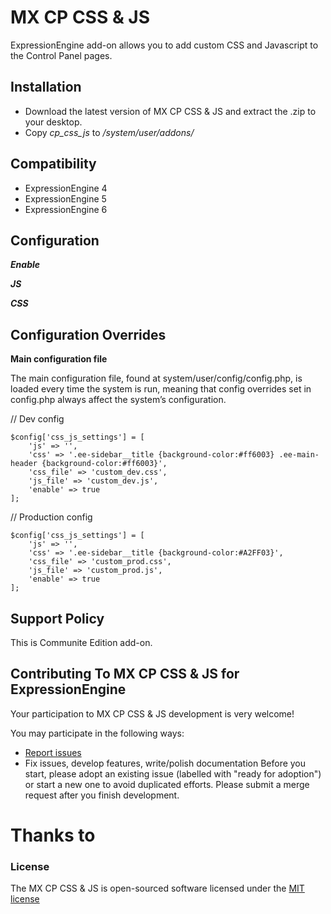 # MX CP CSS & JS

ExpressionEngine add-on allows you to add custom CSS and Javascript to the Control Panel pages.


## Installation
* Download the latest version of MX CP CSS & JS and extract the .zip to your desktop.
* Copy *cp_css_js* to */system/user/addons/*


## Compatibility	

* ExpressionEngine 4
* ExpressionEngine 5
* ExpressionEngine 6


## Configuration 

***Enable***

***JS***

***CSS***

## Configuration Overrides

**Main configuration file**

The main configuration file, found at system/user/config/config.php, is loaded every time the system is run, meaning that config overrides set in config.php always affect the system’s configuration.

// Dev config

	$config['css_js_settings'] = [
        'js' => '',
        'css' => '.ee-sidebar__title {background-color:#ff6003} .ee-main-header {background-color:#ff6003}',
        'css_file' => 'custom_dev.css',
        'js_file' => 'custom_dev.js',
        'enable' => true
	];
	
// Production config

	$config['css_js_settings'] = [
        'js' => '',
        'css' => '.ee-sidebar__title {background-color:#A2FF03}',
        'css_file' => 'custom_prod.css',
        'js_file' => 'custom_prod.js',        
        'enable' => true
	];

## Support Policy
This is Communite Edition add-on.

## Contributing To MX CP CSS & JS for ExpressionEngine

Your participation to MX CP CSS & JS development is very welcome!

You may participate in the following ways:

* [Report issues](https://github.com/MaxLazar/cp-css-js/issues)
* Fix issues, develop features, write/polish documentation
Before you start, please adopt an existing issue (labelled with "ready for adoption") or start a new one to avoid duplicated efforts.
Please submit a merge request after you finish development.

# Thanks to


### License

The MX CP CSS & JS is open-sourced software licensed under the [MIT license](http://opensource.org/licenses/MIT)
